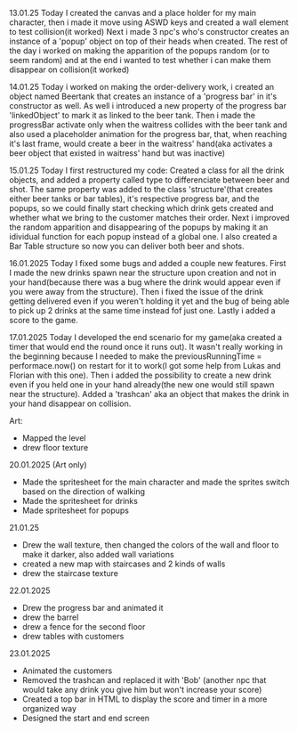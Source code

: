 13.01.25
Today I created the canvas and a place holder for my main character, then i made it move using ASWD keys and created a wall element to test collision(it worked)
Next i made 3 npc's who's constructor creates an instance of a 'popup' object on top of their heads when created.
The rest of the day i worked on making the apparition of the popups random (or to seem random) and at the end i wanted to test whether i can make them disappear on collision(it worked)

14.01.25
Today i worked on making the order-delivery work, i created an object named Beertank that creates an instance of a 'progress bar' in it's constructor as well. As well i introduced a new property of the progress bar 'linkedObject' to mark it as linked to the beer tank. 
Then i made the progressBar activate only when the waitress collides with the beer tank and also used a placeholder animation for the progress bar, that, when reaching it's last frame, would create a beer in the waitress' hand(aka activates a beer object that existed in waitress' hand but was inactive)

15.01.25
Today I  first restructured my code: Created a class for all the drink objects, and added a property called type to differenciate between beer and shot. The same property was added to the class 'structure'(that creates either beer tanks or bar tables), it's respective progress bar, and the popups, so we could finally start checking which drink gets created and whether what we bring to the customer matches their order.
Next i improved the random apparition and disappearing of the popups by making it an idividual function for each popup instead of a global one. 
I also created a Bar Table structure so now you can deliver both beer and shots.

16.01.2025
Today I fixed some bugs and added a couple new features.
First I made the new drinks spawn near the structure upon creation and not in your hand(because there was a bug where the drink would appear even if you were away from the structure). Then i fixed the issue of the drink getting delivered even if you weren't holding it yet and the bug of being able to pick up 2 drinks at the same time instead fof just one.
Lastly i added a score to the game.

17.01.2025
Today I developed the end scenario for my game(aka created a timer that would end the round once it runs out). It wasn't really working in the beginning because I needed to make the previousRunningTime = performace.now() on restart for it to work(I got some help from Lukas and Florian with this one). Then i added the possibility to create a new drink even if you held one in your hand already(the new one would still spawn near the structure). Added a 'trashcan' aka an object that makes the drink in your hand disappear on collision.

Art:
- Mapped the level
- drew floor texture

20.01.2025
(Art only)
- Made the spritesheet for the main character and made the sprites switch based on the direction of walking
- Made the spritesheet for drinks
- Made spritesheet for popups

21.01.25
- Drew the wall texture, then changed the colors of the wall and floor to make it darker, also added wall variations
- created a new map with staircases and 2 kinds of walls
- drew the staircase texture

22.01.2025
- Drew the progress bar and animated it
- drew the barrel
- drew a fence for the second floor
- drew tables with customers

23.01.2025
- Animated the customers
- Removed the trashcan and replaced it with 'Bob' (another npc that would take any drink you give him but won't increase your score)
- Created a top bar in HTML to display the score and timer in a more organized way
- Designed the start and end screen



